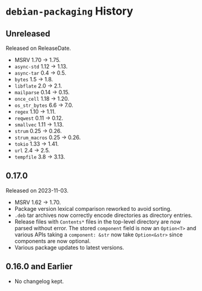 # `debian-packaging` History

<!-- next-header -->

## Unreleased

Released on ReleaseDate.

* MSRV 1.70 -> 1.75.
* `async-std` 1.12 -> 1.13.
* `async-tar` 0.4 -> 0.5.
* `bytes` 1.5 -> 1.8.
* `libflate` 2.0 -> 2.1.
* `mailparse` 0.14 -> 0.15.
* `once_cell` 1.18 -> 1.20.
* `os_str_bytes` 6.6 -> 7.0.
* `regex` 1.10 -> 1.11.
* `reqwest` 0.11 -> 0.12.
* `smallvec` 1.11 -> 1.13.
* `strum` 0.25 -> 0.26.
* `strum_macros` 0.25 -> 0.26.
* `tokio` 1.33 -> 1.41.
* `url` 2.4 -> 2.5.
* `tempfile` 3.8 -> 3.13.

## 0.17.0

Released on 2023-11-03.

* MSRV 1.62 -> 1.70.
* Package version lexical comparison reworked to avoid sorting.
* `.deb` tar archives now correctly encode directories as directory entries.
* Release files with `Contents*` files in the top-level directory are now
  parsed without error. The stored `component` field is now an
  `Option<T>` and various APIs taking a `component: &str` now take
  `Option<&str>` since components are now optional.
* Various package updates to latest versions.

## 0.16.0 and Earlier

* No changelog kept.
